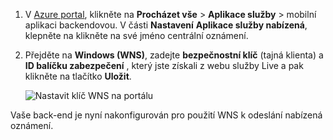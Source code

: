 
1. V [Azure portal](https://portal.azure.com/), klikněte na **Procházet vše** > **Aplikace služby** > mobilní aplikaci backendovou. V části **Nastavení** **Aplikace služby nabízená**, klepněte na klikněte na své jméno centrální oznámení.

2. Přejděte na **Windows (WNS)**, zadejte **bezpečnostní klíč** (tajná klienta) a **ID balíčku zabezpečení** , který jste získali z webu služby Live a pak klikněte na tlačítko **Uložit**.

    ![Nastavit klíč WNS na portálu](./media/app-service-mobile-configure-wns/mobile-push-wns-credentials.png)

Vaše back-end je nyní nakonfigurován pro použití WNS k odeslání nabízená oznámení.
